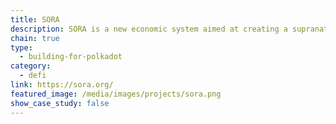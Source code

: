 ```yaml
---
title: SORA
description: SORA is a new economic system aimed at creating a supranational, world economic system with built-in tools for decentralized finance (DeFi).
chain: true
type:
  - building-for-polkadot
category:
  - defi
link: https://sora.org/
featured_image: /media/images/projects/sora.png
show_case_study: false
---
```


